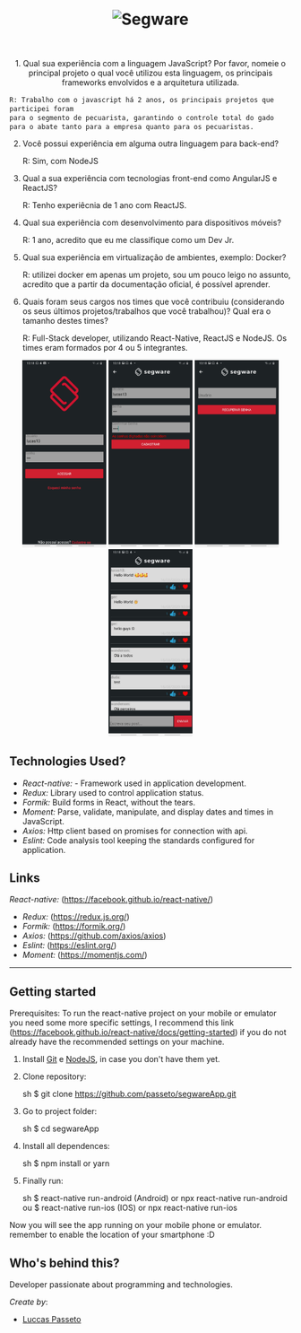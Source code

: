 <h1 align="center">
<br>
  <img src="https://miro.medium.com/max/1200/1*xDi2csEAWxu95IEkaNdFUQ.png" alt="Segware" width="120">
<br>
<br>
</h1>

<p align="center">
1. Qual sua experiência com a linguagem JavaScript? Por favor, nomeie o principal projeto o qual você utilizou esta linguagem, os principais frameworks envolvidos e a arquitetura utilizada.

    R: Trabalho com o javascript há 2 anos, os principais projetos que participei foram
    para o segmento de pecuarista, garantindo o controle total do gado para o abate tanto para a empresa quanto para os pecuaristas.

2. Você possui experiência em alguma outra linguagem para back-end?

   R: Sim, com NodeJS

3. Qual a sua experiência com tecnologias front-end como AngularJS e ReactJS?

   R: Tenho experiêcnia de 1 ano com ReactJS.

4. Qual sua experiência com desenvolvimento para dispositivos móveis?

   R: 1 ano, acredito que eu me classifique como um Dev Jr.

5. Qual sua experiência em virtualização de ambientes, exemplo: Docker?

   R: utilizei docker em apenas um projeto, sou um pouco leigo no assunto, acredito
   que a partir da documentação oficial, é possível aprender.

6. Quais foram seus cargos nos times que você contribuiu (considerando os seus últimos projetos/trabalhos que você trabalhou)? Qual era o tamanho destes times?

   R: Full-Stack developer, utilizando React-Native, ReactJS e NodeJS.
   Os times eram formados por 4 ou 5 integrantes.

</p>

<p align="center">
  <img src="app/common/images/login.jpeg" width="150"/>
  <img src="app/common/images/register.jpeg" width="150"/>
  <img src="app/common/images/forgot.jpeg" width="150"/>
  <img src="app/common/images/feed.jpeg" width="150"/>
</p>

<!-- What is: -->

## Technologies Used?

- _React-native:_ - Framework used in application development.
- _Redux:_ Library used to control application status.
- _Formik:_ Build forms in React, without the tears.
- _Moment:_ Parse, validate, manipulate, and display dates and times in JavaScript.
- _Axios:_ Http client based on promises for connection with api.
- _Eslint:_ Code analysis tool keeping the standards configured for application.

<!-- Links: -->

## Links

_React-native:_ (https://facebook.github.io/react-native/)

- _Redux:_ (https://redux.js.org/)
- _Formik:_ (https://formik.org/)
- _Axios:_ (https://github.com/axios/axios)
- _Eslint:_ (https://eslint.org/)
- _Moment:_ (https://momentjs.com/)

---

<!-- Get Started / Install: -->

## Getting started

Prerequisites: To run the react-native project on your mobile or emulator you need some
more specific settings, I recommend this link
(https://facebook.github.io/react-native/docs/getting-started) if you do not already have the recommended settings on your machine.

1. Install
   [Git](http://git-scm.com/downloads) e
   [NodeJS](http://nodejs.org/download/),
   in case you don't have them yet.

2. Clone repository:

   sh
   \$ git clone https://github.com/passeto/segwareApp.git

3) Go to project folder:

   sh
   \$ cd segwareApp

4. Install all dependences:

   sh
   \$ npm install or yarn

5) Finally run:

   sh
   $ react-native run-android (Android) or npx react-native run-android
   ou
   $ react-native run-ios (IOS) or npx react-native run-ios

Now you will see the app running on your mobile phone or emulator.
remember to enable the location of your smartphone :D

<!-- Create by: -->

## Who's behind this?

Developer passionate about programming and technologies.

_Create by_:

- [Luccas Passeto](http://github.com/passeto)
